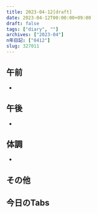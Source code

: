 ```yaml
---
title: 2023-04-12[draft]
date: 2023-04-12T00:00:00+09:00
draft: false
tags: ["diary", ""]
archives: ["2023-04"]
n年日記: ["0412"]
slug: 327011
---
```

## 午前
- 
## 午後
- 
## 体調
- 
## その他
## 今日のTabs